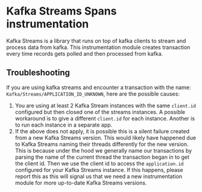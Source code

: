 # Kafka Streams Spans instrumentation
Kafka Streams is a library that runs on top of kafka clients to stream and process data from kafka.
This instrumentation module creates transaction every time records gets polled and then processed from kafka.

## Troubleshooting

If you are using kafka streams and encounter a transaction with the name: `Kafka/Streams/APPLICATION_ID_UNKNOWN`,
here are the possible causes:

1. You are using at least 2 Kafka Stream instances with the same `client.id` configured but then closed one of the streams instances. 
A possible workaround is to give a different `client.id` for each instance. Another is to run each instance in a separate app.
2. If the above does not apply, it is possible this is a silent failure created from a new Kafka Streams version. This would likely have happened due to 
Kafka Streams naming their threads differently for the new version. This is because under the hood we generally name our transactions by parsing the name of 
the current thread the transaction began in to get the client id. Then we use the client id to access the `application.id` configured for your Kafka Streams 
instance. If this happens, please report this as this will signal us that we need a new instrumentation module for more up-to-date Kafka Streams versions.